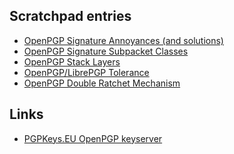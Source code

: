 
Scratchpad entries
------------------

* [OpenPGP Signature Annoyances (and solutions)](signatures.md)
* [OpenPGP Signature Subpacket Classes](subpacket-classes.md)
* [OpenPGP Stack Layers](stack-layers.md)
* [OpenPGP/LibrePGP Tolerance](tolerance.md)
* [OpenPGP Double Ratchet Mechanism](ratchet.md)

Links
-----

* [PGPKeys.EU OpenPGP keyserver](https://pgpkeys.eu/)
